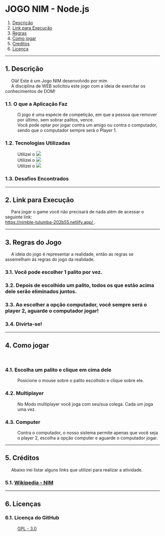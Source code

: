 # JOGO NIM - Node.js 

1. [Descrição](#descricao)
2. [Link para Execução](#link)
3. [Regras](#regras)
4. [Como jogar](#jogar)
5. [Creditos](#credits)
6. [Licença](#licenca)


<hr>

<div id="descricao">
<h2>1. Descrição </h2>
<p>&nbsp&nbsp&nbsp&nbsp Olá! Este é um Jogo NIM desenvolvido por mim</a> <br>
&nbsp&nbsp&nbsp&nbsp A disciplina de WEB solicitou este jogo com a ideia de exercitar os conhecimentos de DOM!</p>
<dl>
  <dt><h3>1.1. O que a Aplicação Faz</h3></dt>
    <dd> O jogo é uma espécie de competição, em que a pessoa que remover por último, sem sobrar palitos, vence. <br>
    Você pode optar por jogar contra um amigo ou contra o computador, sendo que o computador sempre será o Player 1. </dd>

  <dt><h3>1.2. Tecnologias Utilizadas</h3></dt>
    <dd> Utilizei o <img src="https://img.shields.io/badge/HTML-blue"></dd>
    <dd> Utilizei o <img src="https://img.shields.io/badge/CSS-red"></dd>
    <dd> Utilizei o <img src="https://img.shields.io/badge/JS-red">  </dd> 

  <dt><h3>1.3. Desafios Encontrados</h3></dt>
    <dd></dd>
</dl>
</div>

<hr>

<div id="link">
<h2>2. Link para Execução </h2>
<p>&nbsp&nbsp&nbsp&nbsp Para jogar o game você não precisará de nada além de acessar o seguinte link:<br>
<a href="https://nimble-tulumba-202b55.netlify.app/">https://nimble-tulumba-202b55.netlify.app/ </a>.</p>

</div>

<hr>

<div id="regras">
<h2>3. Regras do Jogo</h2>
<p>&nbsp&nbsp&nbsp&nbsp A ideia do jogo é representar a realidade, então as regras se assemelham ás regras do jogo da realidade. </p>
<dl>
  <dt><h3>3.1. Você pode escolher 1 palito por vez.</h3></dt>
  <dt><h3>3.2. Depois de escolhido um palito, todos os que estão acima dele serão eliminados juntos.</h3></dt>
  <dt><h3>3.3. Ao escolher a opção computador, você sempre será o player 2, aguarde o computador jogar!</h3></dt>
  <dt><h3>3.4. Divirta-se!</h3></dt>
  </dt>
</dl>
</div>

<hr>

<div id="jogar">
<h2>4. Como jogar</h2>
<p>&nbsp&nbsp&nbsp&nbsp </p>
<dl>
  <dt><h3>4.1. Escolha um palito e clique em cima dele</h3></dt>
    <dd>Posicione  o mouse sobre o palito escolhido e clique sobre ele.</dd>
  <dt><h3>4.2. Multiplayer</h3></dt>
    <dd>No Modo multiplayer você joga com seu/sua colega. Cada um joga uma vez.</dd>
  <dt><h3>4.3. Computer</h3></dt>
    <dd>Contra o computador, o nosso sistema permite apenas que você seja o player 2, escolha a opção computer e aguarde o computador jogar. </dd>
  
</dl>
</div>
      
<hr>

<div id="credits">
<h2>5. Créditos</h2>
<p>&nbsp&nbsp&nbsp&nbsp Abaixo irei listar alguns links que utilizei para realizar a atividade.</p>
<dl>
  <dt><h3>5.1. <a href="https://pt.wikipedia.org/wiki/Nim_(jogo)"> Wikipedia - NIM</a></h3></dt>
</dl>
</div>
      
<hr>

<div id="licenca">
<h2>6. Licenças</h2>
<dl>
  
  <dt><h3>6.1. Licença do GitHub</h3></dt>
    <dd><a href="https://github.com/DanielCaroba/Jogo-NIM/blob/main/LICENSE">GPL - 3.0</a></dd>
</dl>
</div>
